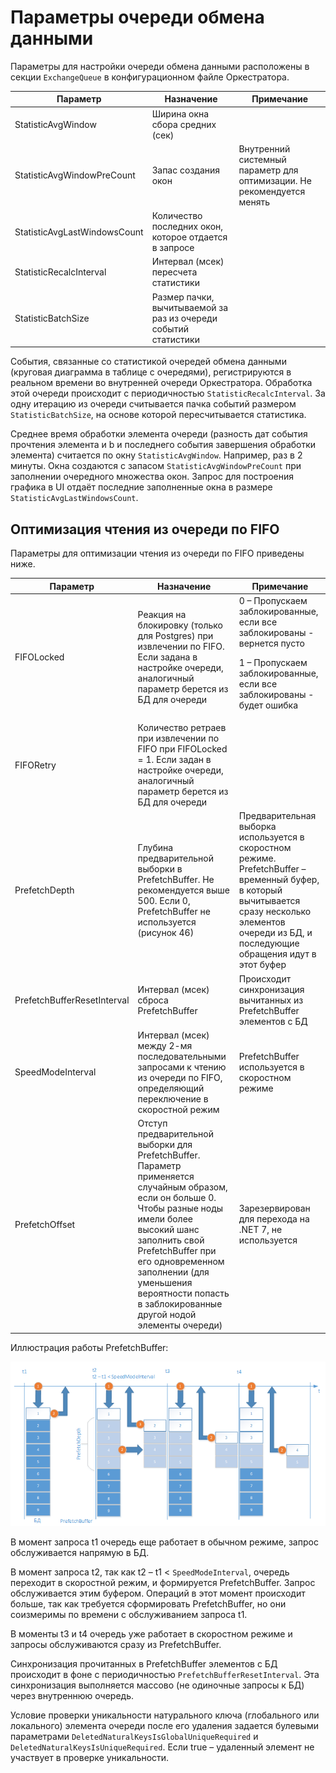 # Параметры очереди обмена данными 

Параметры для настройки очереди обмена данными расположены в секции `ExchangeQueue` в конфигурационном файле Оркестратора. 

| Параметр                     | Назначение                          | Примечание             |
| ---------------------------- | ----------------------------------- | ---------------------- |
| StatisticAvgWindow           | Ширина окна сбора средних (сек)     |                        |
| StatisticAvgWindowPreCount   | Запас создания окон                 | Внутренний системный параметр для оптимизации. Не рекомендуется менять |
| StatisticAvgLastWindowsCount | Количество последних окон, которое отдается в запросе |      |
| StatisticRecalcInterval      | Интервал (мсек) пересчета статистики |                       |
| StatisticBatchSize           | Размер пачки, вычитываемой за раз из очереди событий статистики |  |

События, связанные со статистикой очередей обмена данными (круговая диаграмма в таблице с очередями), регистрируются в реальном времени во внутренней очереди Оркестратора. Обработка этой очереди происходит с периодичностью `StatisticRecalcInterval`. За одну итерацию из очереди считывается пачка событий размером `StatisticBatchSize`, на основе которой пересчитывается статистика.

Среднее время обработки элемента очереди (разность дат события прочтения элемента и b и последнего события завершения обработки элемента) считается по окну `StatisticAvgWindow`. Например, раз в 2 минуты. Окна создаются с запасом `StatisticAvgWindowPreCount` при заполнении очередного множества окон. Запрос для построения графика в UI отдаёт последние заполненные окна в размере `StatisticAvgLastWindowsCount`.

## Оптимизация чтения из очереди по FIFO

Параметры для оптимизации чтения из очереди по FIFO приведены ниже.

| Параметр         | Назначение                    | Примечание             |
| ---------------- | ----------------------------- | ---------------------- |
| FIFOLocked       | Реакция на блокировку (только для Postgres) при извлечении по FIFO. Если задана в настройке очереди, аналогичный параметр берется из БД для очереди | 0 – Пропускаем заблокированные, если все заблокированы - вернется пусто <p>1 – Пропускаем заблокированные, если все заблокированы - будет ошибка </p> |
| FIFORetry        | Количество ретраев при извлечении по FIFO при FIFOLocked = 1. Если задан в настройке очереди, аналогичный параметр берется из БД для очереди |             |
| PrefetchDepth    | Глубина предварительной выборки в PrefetchBuffer. Не рекомендуется выше 500. Если 0, PrefetchBuffer не используется (рисунок 46) | Предварительная выборка используется в скоростном режиме. PrefetchBuffer – временный буфер, в который вычитывается сразу несколько элементов очереди из БД, и последующие обращения идут в этот буфер |
| PrefetchBufferResetInterval | Интервал (мсек) сброса PrefetchBuffer | Происходит синхронизация вычитанных из PrefetchBuffer элементов с БД |
| SpeedModeInterval | Интервал (мсек) между 2-мя последовательными запросами к чтению из очереди по FIFO, определяющий переключение в скоростной режим | PrefetchBuffer используется в скоростном режиме |
| PrefetchOffset   | Отступ предварительной выборки для PrefetchBuffer. Параметр применяется случайным образом, если он больше 0. Чтобы разные ноды имели более высокий шанс заполнить свой PrefetchBuffer при его одновременном заполнении (для уменьшения вероятности попасть в заблокированные другой нодой элементы очереди) | Зарезервирован для перехода на .NET 7, не используется |

Иллюстрация работы PrefetchBuffer:

![](../resources/fine-tuning/prefetch-buffer.png)

В момент запроса t1 очередь еще работает в обычном режиме, запрос обслуживается напрямую в БД. 

В момент запроса t2, так как t2 – t1 < `SpeedModeInterval`, очередь переходит в скоростной режим, и формируется PrefetchBuffer. Запрос обслуживается этим буфером. Операций в этот момент происходит больше, так как требуется сформировать PrefetchBuffer, но они соизмеримы по времени с обслуживанием запроса t1.

В моменты t3 и t4 очередь уже работает в скоростном режиме и запросы обслуживаются сразу из PrefetchBuffer.

Синхронизация прочитанных в PrefetchBuffer элементов с БД происходит в фоне с периодичностью `PrefetchBufferResetInterval`. Эта синхронизация выполняется массово (не одиночные запросы к БД) через внутреннюю очередь.

Условие проверки уникальности натурального ключа (глобального или локального) элемента очереди после его удаления задается булевыми параметрами `DeletedNaturalKeysIsGlobalUniqueRequired` и `DeletedNaturalKeysIsUniqueRequired`. Если true – удаленный элемент не участвует в проверке уникальности.
